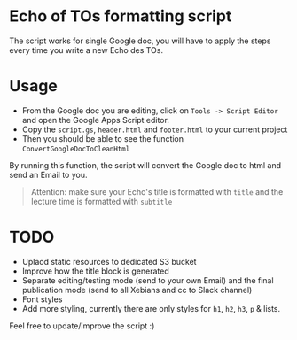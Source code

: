 Echo of TOs formatting script
=============================

The script works for single Google doc, you will have to apply the steps every time you write a new Echo des TOs.

# Usage

- From the Google doc you are editing, click on `Tools -> Script Editor` and open the Google Apps Script editor.
- Copy the `script.gs`, `header.html` and `footer.html` to your current project
- Then you should be able to see the function `ConvertGoogleDocToCleanHtml`

By running this function, the script will convert the Google doc to html and send an Email to you.

> Attention: make sure your Echo's title is formatted with `title` and the lecture time is formatted with `subtitle`

# TODO

- Uplaod static resources to dedicated S3 bucket
- Improve how the title block is generated
- Separate editing/testing mode (send to your own Email) and the final publication mode (send to all Xebians and cc to Slack channel)
- Font styles 
- Add more styling, currently there are only styles for `h1`, `h2`, `h3`, `p` & lists.

Feel free to update/improve the script :)